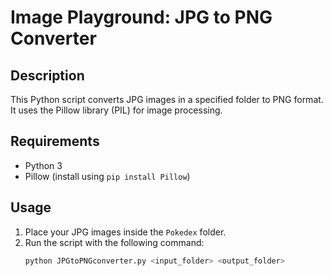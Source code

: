 
# Image Playground: JPG to PNG Converter

## Description
This Python script converts JPG images in a specified folder to PNG format. It uses the Pillow library (PIL) for image processing.

## Requirements
- Python 3
- Pillow (install using `pip install Pillow`)

## Usage
1. Place your JPG images inside the `Pokedex` folder.
2. Run the script with the following command:
   ```bash
   python JPGtoPNGconverter.py <input_folder> <output_folder>
